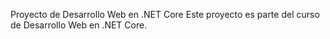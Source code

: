 
Proyecto de Desarrollo Web en .NET Core
Este proyecto es parte del curso de Desarrollo Web en .NET Core.
